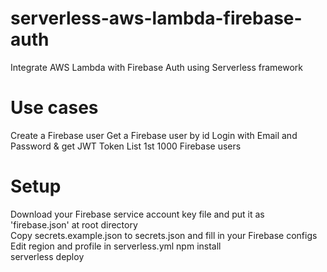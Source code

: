 # serverless-aws-lambda-firebase-auth
Integrate AWS Lambda with Firebase Auth using Serverless framework

# Use cases
Create a Firebase user
Get a Firebase user by id
Login with Email and Password & get JWT Token
List 1st 1000 Firebase users

# Setup
Download your Firebase service account key file and put it as 'firebase.json' at root directory\
Copy secrets.example.json to secrets.json and fill in your Firebase configs
Edit region and profile in serverless.yml 
npm install\
serverless deploy
